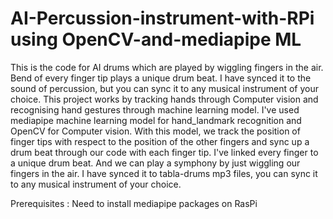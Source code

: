 # AI-Percussion-instrument-with-RPi using OpenCV-and-mediapipe ML
This is the code for AI drums which are played by wiggling fingers in the air. Bend of every finger tip plays a unique drum beat. 
I have synced it to the sound of percussion, but you can sync it to any musical instrument of your choice.
This project works by tracking hands through Computer vision and recognising hand gestures through machine learning model. 
I've used mediapipe machine learning model for hand_landmark recognition and OpenCV for Computer vision.
With this model, we track the position of finger tips with respect to the position of the other fingers and sync up a drum beat through our code with each finger tip.
I've linked every finger to a unique drum beat. And we can play a symphony by just wiggling our fingers in the air. 
I have synced it to tabla-drums mp3 files, you can sync it to any musical instrument of your choice.

Prerequisites : Need to install mediapipe packages on RasPi
